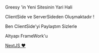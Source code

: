 Greesy 'in Yeni Sitesinin Yari Hali

ClientSide ve ServerSideden Oluşmaktadır !

Ben ClientSide'yi Paylaştım Sizlerle


Altyapı FrameWork'u 

[NextJS ❤](https://nextjs.org)
